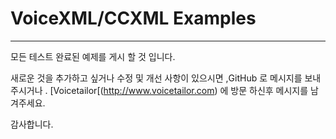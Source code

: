 
# VoiceXML/CCXML Examples
***
모든 테스트 완료된 예제를 게시 할 것 입니다.

새로운 것을 추가하고 싶거나 수정 및 개선 사항이 있으시면 ,GitHub 로 메시지를 보내주시거나 .
[Voicetailor[(http://www.voicetailor.com) 에 방문 하신후 메시지를 남겨주세요.

감사합니다.

